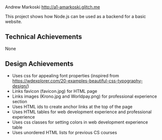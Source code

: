 Andrew Markoski
http://a1-amarkoski.glitch.me

This project shows how Node.js can be used as a backend for a basic website.

## Technical Achievements
None

## Design Achievements
- Uses css for appealing font properties (inspired from https://wdexplorer.com/20-examples-beautiful-css-typography-design/)
- Links favicon (favicon.jpg) for HTML page
- Links images (Krono.jpg and Worldpay.png) for professional experience section
- Uses HTML ids to create anchor links at the top of the page
- Uses HTML tables for web development experience and professional experience
- Uses css classes for setting colors in web development experience table
- Uses unordered HTML lists for previous CS courses

